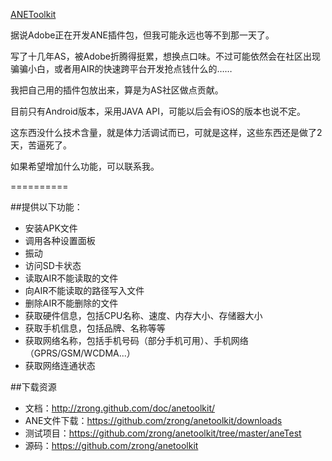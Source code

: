 [ANEToolkit](http://zengrong.net/anetoolkit)

据说Adobe正在开发ANE插件包，但我可能永远也等不到那一天了。

写了十几年AS，被Adobe折腾得挺累，想换点口味。不过可能依然会在社区出现骗骗小白，或者用AIR的快速跨平台开发抢点钱什么的……

我把自己用的插件包放出来，算是为AS社区做点贡献。

目前只有Android版本，采用JAVA API，可能以后会有iOS的版本也说不定。

这东西没什么技术含量，就是体力活调试而已，可就是这样，这些东西还是做了2天，苦逼死了。

如果希望增加什么功能，可以联系我。

==========

##提供以下功能：

* 安装APK文件
* 调用各种设置面板
* 振动
* 访问SD卡状态
* 读取AIR不能读取的文件
* 向AIR不能读取的路径写入文件
* 删除AIR不能删除的文件
* 获取硬件信息，包括CPU名称、速度、内存大小、存储器大小
* 获取手机信息，包括品牌、名称等等
* 获取网络名称，包括手机号码（部分手机可用）、手机网络（GPRS/GSM/WCDMA...）
* 获取网络连通状态

##下载资源

* 文档：<http://zrong.github.com/doc/anetoolkit/>
* ANE文件下载：<https://github.com/zrong/anetoolkit/downloads>
* 测试项目：<https://github.com/zrong/anetoolkit/tree/master/aneTest>
* 源码：<https://github.com/zrong/anetoolkit>
